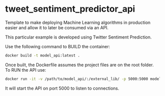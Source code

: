 # tweet_sentiment_predictor_api
Template to make deploying Machine Learning algorithms in production easier and allow it to later be consumed via an API.

This particular example is developed using Twitter Sentiment Prediction.

Use the following command to BUILD the container:

```bash
docker build -t model_api:latest . 
```

Once built, the Dockerfile assumes the project files are on the root folder. To RUN the API use:
```bash
docker run -it -v /path/to/model_api/:/external_lib/ -p 5000:5000 model_api sh -c 'cd external_lib && make api-start' 
```

It will start the API on port 5000 to listen to connections.
